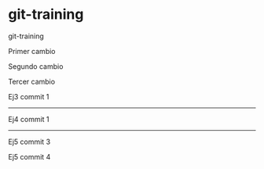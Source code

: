 # git-training
git-training


Primer cambio

Segundo cambio

Tercer cambio


Ej3 commit 1

------------------

Ej4 commit 1

------------------

Ej5 commit 3

Ej5 commit 4